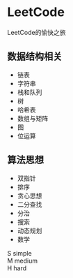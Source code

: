 # LeetCode
LeetCode的愉快之旅

## 数据结构相关  
 - 链表  
 - 字符串  
 - 栈和队列  
 - 树  
 - 哈希表  
 - 数组与矩阵  
 - 图  
 - 位运算  

## 算法思想  
 - 双指针  
 - 排序  
 - 贪心思想  
 - 二分查找  
 - 分治  
 - 搜索  
 - 动态规划  
 - 数学  


S simple  
M medium  
H hard 